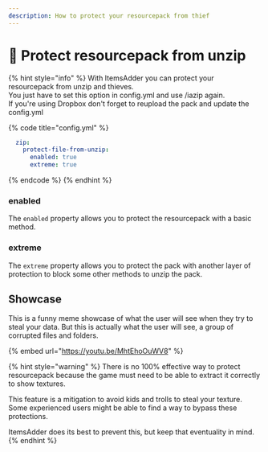 ```yaml
---
description: How to protect your resourcepack from thief
---
```


# 🚨 Protect resourcepack from unzip

{% hint style="info" %}
With ItemsAdder you can protect your resourcepack from unzip and thieves.\
You just have to set this option in config.yml and use /iazip again.\
If you're using Dropbox don't forget to reupload the pack and update the config.yml

{% code title="config.yml" %}
```yaml
  zip:
    protect-file-from-unzip:
      enabled: true
      extreme: true
```
{% endcode %}
{% endhint %}

### enabled

The `enabled` property allows you to protect the resourcepack with a basic method.

### extreme

The `extreme` property allows you to protect the pack with another layer of protection to block some other methods to unzip the pack.

## Showcase

This is a funny meme showcase of what the user will see when they try to steal your data. But this is actually what the user will see, a group of corrupted files and folders.

{% embed url="https://youtu.be/MhtEhoOuWV8" %}

{% hint style="warning" %}
There is no 100% effective way to protect resourcepack because the game must need to be able to extract it correctly to show textures.

This feature is a mitigation to avoid kids and trolls to steal your texture.\
Some experienced users might be able to find a way to bypass these protections.

ItemsAdder does its best to prevent this, but keep that eventuality in mind.
{% endhint %}

